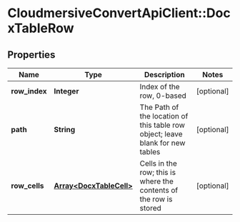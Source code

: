 # CloudmersiveConvertApiClient::DocxTableRow

## Properties
Name | Type | Description | Notes
------------ | ------------- | ------------- | -------------
**row_index** | **Integer** | Index of the row, 0-based | [optional] 
**path** | **String** | The Path of the location of this table row object; leave blank for new tables | [optional] 
**row_cells** | [**Array&lt;DocxTableCell&gt;**](DocxTableCell.md) | Cells in the row; this is where the contents of the row is stored | [optional] 


